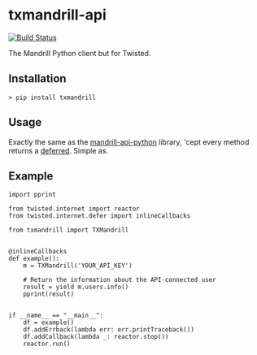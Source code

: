 # txmandrill-api

[![Build Status](https://travis-ci.org/lextoumbourou/txmandrill-api.svg?branch=master)](https://travis-ci.org/lextoumbourou/txmandrill-api)

The Mandrill Python client but for Twisted.

## Installation

```
> pip install txmandrill
```

## Usage

Exactly the same as the [mandrill-api-python](https://bitbucket.org/mailchimp/mandrill-api-python) library, 'cept every method returns a [deferred](http://twistedmatrix.com/documents/current/core/howto/defer-intro.html). Simple as.

## Example

```
import pprint

from twisted.internet import reactor
from twisted.internet.defer import inlineCallbacks

from txmandrill import TXMandrill


@inlineCallbacks
def example():
    m = TXMandrill('YOUR_API_KEY')

    # Return the information about the API-connected user
    result = yield m.users.info()
    pprint(result)


if __name__ == "__main__":
    df = example()
    df.addErrback(lambda err: err.printTraceback())
    df.addCallback(lambda _: reactor.stop())
    reactor.run()
```
